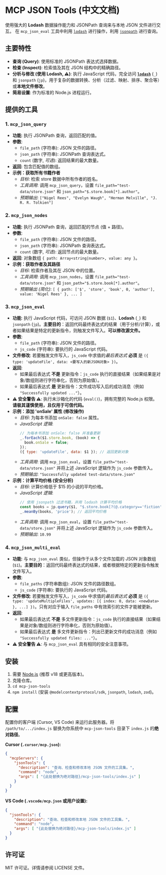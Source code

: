 # MCP JSON Tools (中文文档)

使用强大的 **Lodash** 数据操作能力和 JSONPath 查询来与本地 JSON 文件进行交互。
在 `mcp_json_eval` 工具中利用 [`lodash`](https://lodash.com/docs/) 进行操作，利用 [`jsonpath`](https://www.npmjs.com/package/jsonpath) 进行查询。

## 主要特性

*   **查询 (Query)**: 使用标准的 JSONPath 表达式选择数据。
*   **检查 (Inspect)**: 检索值及其在 JSON 结构中的精确路径。
*   **分析与修改 (使用 Lodash, ⚠️)**: 执行 JavaScript 代码，完全访问 **[`lodash`](https://lodash.com/docs/)** (`_`) 和 `jsonpath` (`jp`)，用于复杂的数据转换、分析（过滤、映射、排序、聚合等）或**本地文件修改**。
*   **简易设置**: 作为标准的 Node.js 进程运行。

## 提供的工具

### 1. `mcp_json_query`

*   **功能**: 执行 JSONPath 查询，返回匹配的值。
*   **参数**:
    *   `file_path` (字符串): JSON 文件的路径。
    *   `json_path` (字符串): JSONPath 查询表达式。
    *   `count` (数字, *可选*): 返回结果的最大数量。
*   **返回**: 包含匹配值的数组。
*   **示例：获取所有书籍作者**
    *   *目标*: 检索 store 数据中所有作者的姓名。
    *   *工具调用*: 调用 `mcp_json_query`，设置 `file_path="test-data/store.json"` 和 `json_path="$.store.book[*].author"`。
    *   *预期输出*: `["Nigel Rees", "Evelyn Waugh", "Herman Melville", "J. R. R. Tolkien"]`

### 2. `mcp_json_nodes`

*   **功能**: 执行 JSONPath 查询，返回匹配的节点 (值 + 路径)。
*   **参数**:
    *   `file_path` (字符串): JSON 文件的路径。
    *   `json_path` (字符串): JSONPath 查询表达式。
    *   `count` (数字, *可选*): 返回节点的最大数量。
*   **返回**: 对象数组 `{ path: Array<string|number>, value: any }`。
*   **示例：获取作者及其路径**
    *   *目标*: 检索作者及其在 JSON 中的位置。
    *   *工具调用*: 调用 `mcp_json_nodes`，设置 `file_path="test-data/store.json"` 和 `json_path="$.store.book[*].author"`。
    *   *预期输出 (简化)*: `[ { path: ['$', 'store', 'book', 0, 'author'], value: 'Nigel Rees' }, ... ]`

### 3. `mcp_json_eval`

*   **功能**: 执行 JavaScript 代码，可访问 JSON 数据 (`$1`)、**Lodash** (`_`) 和 `jsonpath` (`jp`)。**主要目的**：返回代码最终表达式的结果（用于分析/计算），或者如果结果是特定的更新指令，则触发文件写入。**可以修改源文件。**
*   **参数**:
    *   `file_path` (字符串): JSON 文件的路径。
    *   `js_code` (字符串): 要执行的 JavaScript 代码。
*   **文件修改**: 若要触发文件写入，`js_code` 中求值的*最后表达式* **必须** 是 `({ type: 'updateFile', data: <要写入的新JSON对象> })`。
*   **返回**:
    *   如果最后表达式 **不是** 更新指令：`js_code` 执行的直接结果（如果结果是对象/数组则进行字符串化，否则为原始值）。
    *   如果最后表达式 **是** 更新指令：文件成功写入后的成功消息（例如 `"Successfully updated ..."`）。
*   **⚠️ 安全警告 ⚠️**: 执行未沙箱化的代码 (`eval()`)，拥有完整的 Node.js 权限。**请极其谨慎使用，且仅用于可信代码。**
*   **示例：添加 'onSale' 属性 (修改操作)**
    *   *目标*: 为每本书添加 `onSale: false` 属性。
    *   *JavaScript 逻辑*:
        ```javascript
        // 为每本书添加 onSale: false 并准备更新
        _.forEach($1.store.book, (book) => {
          book.onSale = false;
        });
        ({ type: 'updateFile', data: $1 }); // 返回更新对象
        ```
    *   *工具调用*: 调用 `mcp_json_eval`，设置 `file_path="test-data/store.json"` 并将上述 JavaScript 逻辑作为 `js_code` 参数传入。
    *   *预期输出*: `"Successfully updated test-data/store.json"`
*   **示例：计算平均价格 (安全分析)**
    *   *目标*: 计算价格低于 $15 的小说的平均价格。
    *   *JavaScript 逻辑*:
        ```javascript
        // 使用 jsonpath 过滤书籍，并用 lodash 计算平均价格
        const books = jp.query($1, "$.store.book[?(@.category=='fiction' && @.price < 15)]");
        _.meanBy(books, 'price'); // 返回平均价格
        ```
    *   *工具调用*: 调用 `mcp_json_eval`，设置 `file_path="test-data/store.json"` 并将上述 JavaScript 逻辑作为 `js_code` 参数传入。
    *   *预期输出*: `10.99`

### 4. `mcp_json_multi_eval`

*   **功能**: 与 `mcp_json_eval` 类似，但操作于从多个文件加载的 JSON 对象数组 (`$1`)。**主要目的**：返回代码最终表达式的结果，或者根据特定的更新指令触发文件写入。
*   **参数**:
    *   `file_paths` (字符串数组): JSON 文件的路径数组。
    *   `js_code` (字符串): 要执行的 JavaScript 代码。
*   **文件修改**: 若要触发文件写入，`js_code` 中求值的*最后表达式* **必须** 是 `({ type: 'updateMultipleFiles', updates: [{ index: 0, data: <newData> }, ...] })`。只有对应于输入 `file_paths` 中有效索引的文件才能被更新。
*   **返回**:
    *   如果最后表达式 **不是** 多文件更新指令：`js_code` 执行的直接结果（如果结果是对象/数组则进行字符串化，否则为原始值）。
    *   如果最后表达式 **是** 多文件更新指令：列出已更新文件的成功消息（例如 `"Successfully updated files: ..."`）。
*   **⚠️ 安全警告 ⚠️**: 与 `mcp_json_eval` 具有相同的安全注意事项。

## 安装

1.  需要 [Node.js](https://nodejs.org/) (推荐 v18 或更高版本)。
2.  克隆仓库。
3.  `cd mcp-json-tools`
4.  `npm install` (安装 `@modelcontextprotocol/sdk`, `jsonpath`, `lodash`, `zod`)。

## 配置

配置你的客户端 (Cursor, VS Code) 来运行此服务器。将 `/path/to/.../index.js` 替换为你系统中 `mcp-json-tools` 目录下 `index.js` 的**绝对路径**。

**Cursor (`.cursor/mcp.json`):**

```json
{
  "mcpServers": {
    "jsonTools": {
      "description": "查询、检查和修改本地 JSON 文件的工具集。",
      "command": "node",
      "args": [ "{此处替换为绝对路径}/mcp-json-tools/index.js" ]
    }
  }
}
```

**VS Code (`.vscode/mcp.json` 或用户设置):**

```json
{
  "jsonTools": {
    "description": "查询、检查和修改本地 JSON 文件的工具集。",
    "command": "node",
    "args": [ "{此处替换为绝对路径}/mcp-json-tools/index.js" ]
  }
}
```

## 许可证

MIT 许可证。详情请参阅 LICENSE 文件。